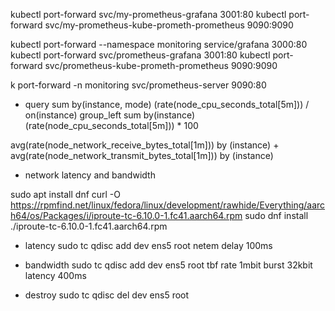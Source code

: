 kubectl port-forward svc/my-prometheus-grafana 3001:80
kubectl port-forward svc/my-prometheus-kube-prometh-prometheus 9090:9090

kubectl port-forward --namespace monitoring service/grafana 3000:80
kubectl port-forward svc/prometheus-grafana 3001:80
kubectl port-forward svc/prometheus-kube-prometh-prometheus 9090:9090

k port-forward -n monitoring svc/prometheus-server 9090:80

- query
sum by(instance, mode) (rate(node_cpu_seconds_total[5m])) / on(instance) group_left sum by(instance) (rate(node_cpu_seconds_total[5m])) * 100

avg(rate(node_network_receive_bytes_total[1m])) by (instance) + avg(rate(node_network_transmit_bytes_total[1m])) by (instance)


- network latency and bandwidth

sudo apt install dnf
curl -O https://rpmfind.net/linux/fedora/linux/development/rawhide/Everything/aarch64/os/Packages/i/iproute-tc-6.10.0-1.fc41.aarch64.rpm
sudo dnf install ./iproute-tc-6.10.0-1.fc41.aarch64.rpm

- latency
sudo tc qdisc add dev ens5 root netem delay 100ms

- bandwidth
sudo tc qdisc add dev ens5 root tbf rate 1mbit burst 32kbit latency 400ms

- destroy
sudo tc qdisc del dev ens5 root